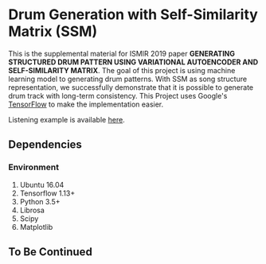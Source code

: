Drum Generation with Self-Similarity Matrix (SSM)
==================

This is the supplemental material for ISMIR 2019 paper **GENERATING STRUCTURED DRUM PATTERN USING VARIATIONAL AUTOENCODER AND SELF-SIMILARITY MATRIX**. The goal of this project is using machine learning model to generating drum patterns.
With SSM as song structure representation, we successfully demonstrate that it is possible to generate drum track with long-term consistency. This Project uses Google's [TensorFlow](https://www.tensorflow.org/ "link") to make the implementation easier.

Listening example is available [here](https://sma1033.github.io/drum_generation_with_ssm/ "link").


## Dependencies
### Environment
1. Ubuntu 16.04
2. Tensorflow 1.13+
3. Python 3.5+  
4. Librosa
5. Scipy
6. Matplotlib  

## To Be Continued